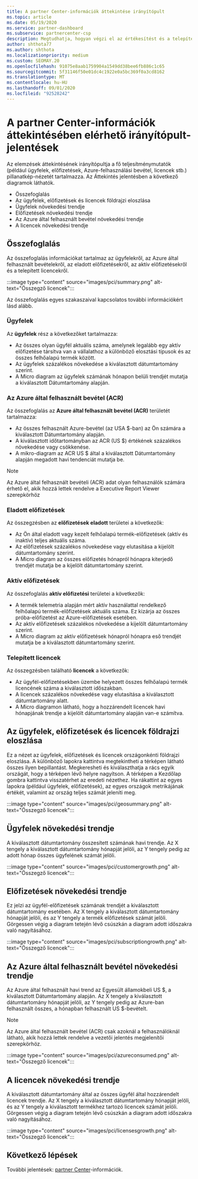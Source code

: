 ```yaml
---
title: A partner Center-információk áttekintése irányítópult
ms.topic: article
ms.date: 05/19/2020
ms.service: partner-dashboard
ms.subservice: partnercenter-csp
description: Megtudhatja, hogyan végzi el az értékesítést és a telepítést, az ügyfelek növekedését és a bevétel növekedését a licencek, az előfizetések és az Azure-felhasználás terén.
author: shthota77
ms.author: shthota
ms.localizationpriority: medium
ms.custom: SEOMAY.20
ms.openlocfilehash: 91075e8aab1759904a1549dd38bee6fb886c1c65
ms.sourcegitcommit: 5f31146f50e01dc4c1922e0a5bc369f0a3cd8162
ms.translationtype: MT
ms.contentlocale: hu-HU
ms.lasthandoff: 09/01/2020
ms.locfileid: "92528242"
---
```

# <a name="overview-dashboard-reports-available-in-partner-center-insights"></a>A partner Center-információk áttekintésében elérhető irányítópult-jelentések
 
Az elemzések áttekintésének irányítópultja a fő teljesítménymutatók (például ügyfelek, előfizetések, Azure-felhasználási bevétel, licencek stb.) pillanatkép-nézetét tartalmazza. Az Áttekintés jelentésben a következő diagramok láthatók.

- Összefoglalás  
- Az ügyfelek, előfizetések és licencek földrajzi eloszlása  
- Ügyfelek növekedési trendje 
- Előfizetések növekedési trendje 
- Az Azure által felhasznált bevétel növekedési trendje 
- A licencek növekedési trendje 

## <a name="summary"></a>Összefoglalás

Az összefoglalás információkat tartalmaz az ügyfelekről, az Azure által felhasznált bevételekről, az eladott előfizetésekről, az aktív előfizetésekről és a telepített licencekről. 

:::image type="content" source="images/pci/summary.png" alt-text="Összegző licencek":::

Az összefoglalás egyes szakaszaival kapcsolatos további információkért lásd alább.

### <a name="customers"></a>Ügyfelek

Az **ügyfelek** rész a következőket tartalmazza:

- Az összes olyan ügyfél aktuális száma, amelynek legalább egy aktív előfizetése társítva van a vállalathoz a különböző elosztási típusok és az összes felhőalapú termék között.
- Az ügyfelek százalékos növekedése a kiválasztott dátumtartomány szerint.
- A Micro diagram az ügyfelek számának hónapon belüli trendjét mutatja a kiválasztott Dátumtartomány alapján.

### <a name="azure-consumed-revenue-acr"></a>Az Azure által felhasznált bevétel (ACR)

Az összefoglalás az **Azure által felhasznált bevétel (ACR)** területét tartalmazza:

- Az összes felhasznált Azure-bevétel (az USA $-ban) az Ön számára a kiválasztott Dátumtartomány alapján.
- A kiválasztott időtartományban az ACR (US $) értékének százalékos növekedése vagy csökkenése.
- A mikro-diagram az ACR US $ által a kiválasztott Dátumtartomány alapján megadott havi tendenciát mutatja be. 

> [!NOTE]
> Az Azure által felhasznált bevételi (ACR) adat olyan felhasználók számára érhető el, akik hozzá lettek rendelve a Executive Report Viewer szerepkörhöz 
 
### <a name="subscriptions-sold"></a>Eladott előfizetések

Az összegzésben az **előfizetések eladott** területei a következők:

- Az Ön által eladott vagy kezelt felhőalapú termék-előfizetések (aktív és inaktív) teljes aktuális száma.  
- Az előfizetések százalékos növekedése vagy elutasítása a kijelölt dátumtartomány szerint.
- A Micro diagram az összes előfizetés hónapról hónapra kiterjedő trendjét mutatja be a kijelölt dátumtartomány szerint.

### <a name="active-subscriptions"></a>Aktív előfizetések

Az összefoglalás **aktív előfizetési** területei a következők:

- A termék telemetria alapján mért aktív használattal rendelkező felhőalapú termék-előfizetések aktuális száma. Ez kizárja az összes próba-előfizetést az Azure-előfizetések esetében.  
- Az aktív előfizetések százalékos növekedése a kijelölt dátumtartomány szerint.
- A Micro diagram az aktív előfizetések hónapról hónapra eső trendjét mutatja be a kiválasztott dátumtartomány szerint.
 
### <a name="licenses-deployed"></a>Telepített licencek

Az összegzésben található **licencek** a következők:
 
- Az ügyfél-előfizetésekben üzembe helyezett összes felhőalapú termék licencének száma a kiválasztott időszakban. 
- A licencek százalékos növekedése vagy elutasítása a kiválasztott dátumtartomány alatt. 
- A Micro diagramon látható, hogy a hozzárendelt licencek havi hónapjának trendje a kijelölt dátumtartomány alapján van-e számítva.

## <a name="geographical-spread-of-your-customers-subscriptions-and-licenses"></a>Az ügyfelek, előfizetések és licencek földrajzi eloszlása

Ez a nézet az ügyfelek, előfizetések és licencek országonkénti földrajzi eloszlása. A különböző lapokra kattintva megtekintheti a térképen látható összes ilyen bepillantást. Megkeresheti és kiválaszthatja a rács egyik országát, hogy a térképen lévő helyre nagyítson. A térképen a Kezdőlap gombra kattintva visszatérhet az eredeti nézethez. Ha rákattint az egyes lapokra (például ügyfelek, előfizetések), az egyes országok metrikájának értékét, valamint az ország teljes számát jeleníti meg.  

:::image type="content" source="images/pci/geosummary.png" alt-text="Összegző licencek":::

## <a name="customers-growth-trend"></a>Ügyfelek növekedési trendje

A kiválasztott dátumtartomány összesített számának havi trendje. Az X tengely a kiválasztott dátumtartomány hónapját jelöli, az Y tengely pedig az adott hónap összes ügyfelének számát jelöli. 

:::image type="content" source="images/pci/customergrowth.png" alt-text="Összegző licencek":::

## <a name="subscriptions-growth-trend"></a>Előfizetések növekedési trendje

Ez jelzi az ügyfél-előfizetések számának trendjét a kiválasztott dátumtartomány esetében. Az X tengely a kiválasztott dátumtartomány hónapját jelöli, és az Y tengely a termék előfizetések számát jelöli. Görgessen végig a diagram tetején lévő csúszkán a diagram adott időszakra való nagyításához. 

:::image type="content" source="images/pci/subscriptiongrowth.png" alt-text="Összegző licencek":::

## <a name="azure-consumed-revenue-growth-trend"></a>Az Azure által felhasznált bevétel növekedési trendje

Az Azure által felhasznált havi trend az Egyesült államokbeli US $, a kiválasztott Dátumtartomány alapján. Az X tengely a kiválasztott dátumtartomány hónapját jelöli, az Y tengely pedig az Azure-ban felhasznált összes, a hónapban felhasznált US $-bevételt.

> [!NOTE]
> Az Azure által felhasznált bevétel (ACR) csak azoknál a felhasználóknál látható, akik hozzá lettek rendelve a vezetői jelentés megjelenítői szerepkörhöz. 

:::image type="content" source="images/pci/azureconsumed.png" alt-text="Összegző licencek":::

## <a name="licenses-growth-trend"></a>A licencek növekedési trendje
 
A kiválasztott dátumtartomány által az összes ügyfél által hozzárendelt licencek trendje. Az X tengely a kiválasztott dátumtartomány hónapját jelöli, és az Y tengely a kiválasztott termékhez tartozó licencek számát jelöli. Görgessen végig a diagram tetején lévő csúszkán a diagram adott időszakra való nagyításához.  

:::image type="content" source="images/pci/licensesgrowth.png" alt-text="Összegző licencek":::

## <a name="next-steps"></a>Következő lépések

További jelentések: [partner Center](partner-center-insights.md)-információk.
